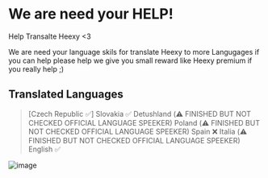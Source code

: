 # We are need your HELP!
Help Transalte Heexy &lt;3

We are need your language skils for translate Heexy to more Langugages if you can help please help we give you small reward like Heexy premium if you really help ;)

## Translated Languages

> [Czech Republic ✅]
> Slovakia ✅
> Detushland (⚠️ FINISHED BUT NOT CHECKED OFFICIAL LANGUAGE SPEEKER)
> Poland (⚠️ FINISHED BUT NOT CHECKED OFFICIAL LANGUAGE SPEEKER)
> Spain ❌
> Italia (⚠️ FINISHED BUT NOT CHECKED OFFICIAL LANGUAGE SPEEKER)
> English ✅

![image](https://i.natgeofe.com/k/05fcf5e6-634f-46c3-bce8-605f1c84c947/1900x1068_herolead_countries_4x3.jpg)
